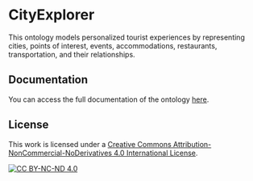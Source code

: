 # CityExplorer
This ontology models personalized tourist experiences by representing cities, points of interest, events, accommodations, restaurants, transportation, and their relationships.

## Documentation

You can access the full documentation of the ontology [here](https://abolanceuoc.github.io/CityExplorer/docs/documentation/index-en.html).

## License

This work is licensed under a [Creative Commons Attribution-NonCommercial-NoDerivatives 4.0 International License](http://creativecommons.org/licenses/by-nc-nd/4.0/).

[![CC BY-NC-ND 4.0][cc-by-nc-nd-shield]][cc-by-nc-nd]

[cc-by-nc-nd]: http://creativecommons.org/licenses/by-nc-nd/4.0/
[cc-by-nc-nd-shield]: https://img.shields.io/badge/License-CC%20BY--NC--ND%204.0-lightgrey.svg


